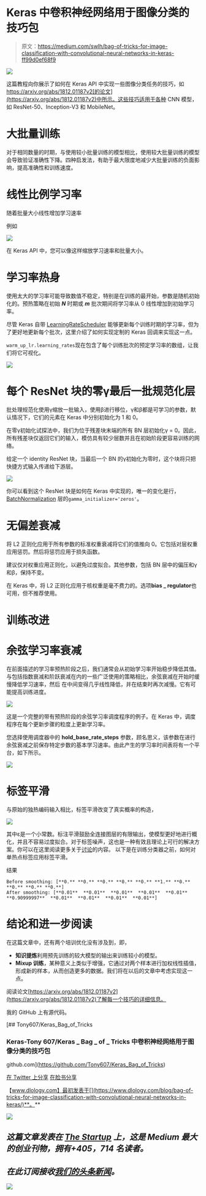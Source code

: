 # Keras 中卷积神经网络用于图像分类的技巧包

> 原文：<https://medium.com/swlh/bag-of-tricks-for-image-classification-with-convolutional-neural-networks-in-keras-ff99d0ef68f9>

![](img/1f3a6ce12a5a9c72111e77c2ca95eb41.png)

这篇教程向你展示了如何在 Keras API 中实现一些图像分类任务的技巧，如 https://arxiv.org/abs/1812.01187v2[的论文](https://arxiv.org/abs/1812.01187v2)中所示。这些技巧适用于各种 CNN 模型，如 ResNet-50、Inception-V3 和 MobileNet。

# 大批量训练

对于相同数量的时期，与使用较小批量训练的模型相比，使用较大批量训练的模型会导致验证准确性下降。四种启发法，有助于最大限度地减少大批量训练的负面影响，提高准确性和训练速度。

# 线性比例学习率

随着批量大小线性增加学习速率

例如

![](img/307ed73eb4e8443016d3bb5bb9df3e17.png)

在 Keras API 中，您可以像这样缩放学习速率和批量大小。

# 学习率热身

使用太大的学习率可能导致数值不稳定，特别是在训练的最开始，参数是随机初始化的。预热策略在初始 ***N*** 时期或 ***m*** 批次期间将学习率从 0 线性增加到初始学习率。

尽管 Keras 自带 [LearningRateScheduler](https://keras.io/callbacks/#learningratescheduler) 能够更新每个训练时期的学习率，但为了更好地更新每个批次，这里介绍了如何实现定制的 Keras 回调来实现这一点。

`warm_up_lr.learning_rates`现在包含了每个训练批次的预定学习率的数组，让我们将它可视化。

![](img/4eb2df02e1fb13379382649895080567.png)

# 每个 ResNet 块的零γ最后一批规范化层

批处理规范化使用γ缩放一批输入，使用β进行移位，γ和β都是可学习的参数，默认情况下，它们的元素在 Keras 中分别初始化为 1 和 0。

在零γ初始化试探法中，我们为位于残差块末端的所有 BN 层初始化γ = 0。因此，所有残差块仅返回它们的输入，模仿具有较少层数并且在初始阶段更容易训练的网络。

给定一个 identity ResNet 块，当最后一个 BN 的γ初始化为零时，这个块将只把快捷方式输入传递给下游层。

![](img/b77487f55afa7786ea574e2e209b2f2a.png)

你可以看到这个 ResNet 块是如何在 Keras 中实现的，唯一的变化是行， [BatchNormalization](https://keras.io/layers/normalization/#batchnormalization) 层的`gamma_initializer='zeros'`。

# 无偏差衰减

将 L2 正则化应用于所有参数的标准权重衰减将它们的值推向 0。它包括对层权重应用惩罚。然后将惩罚应用于损失函数。

建议仅对权重应用正则化，以避免过度拟合。其他参数，包括 BN 层中的偏压和γ和β，保持不变。

在 Keras 中，将 L2 正则化应用于核权重是毫不费力的。选项**bias _ regulator**也可用，但不推荐使用。

# 训练改进

# 余弦学习率衰减

在前面描述的学习率预热阶段之后，我们通常会从初始学习率开始稳步降低其值。与包括指数衰减和阶跃衰减在内的一些广泛使用的策略相比，余弦衰减在开始时缓慢降低学习速率，然后
在中间变得几乎线性降低，并在结束时再次减慢。它有可能提高训练进度。

![](img/15363db34f4ab6f53a038a46ede12bef.png)

这是一个完整的带有预热阶段的余弦学习率调度程序的例子。在 Keras 中，调度程序在每个更新步骤的粒度上更新学习率。

您选择使用调度器中的 **hold_base_rate_steps** 参数，顾名思义，该参数在进行余弦衰减之前保存特定步数的基本学习速率。由此产生的学习率时间表将有一个平台，如下所示。

![](img/0166a5c5db86216417901e93aa10f16a.png)

# 标签平滑

与原始的独热编码输入相比，标签平滑改变了真实概率的构造，

![](img/a6d854f019cee3214ad2f83bcb7bae7d.png)

其中ε是一个小常数。标注平滑鼓励全连接图层的有限输出，使模型更好地进行概化，并且不容易过度拟合。对于标签噪声，这也是一种有效且理论上可行的解决方案。你可以在这里阅读更多关于[讨论](https://qr.ae/TUnRbn)的内容。
以下是在训练分类器之前，如何对单热点标签应用标签平滑。

结果

```
Before smoothing: [**0.** **0.** **0.** **0.** **0.** **1.** **0.** **0.** **0.** **0.**]
After smoothing: [**0.01**  **0.01**  **0.01**  **0.01**  **0.01**  **0.90999997**  **0.01**  **0.01**  **0.01**  **0.01**]
```

# 结论和进一步阅读

在这篇文章中，还有两个培训优化没有涉及到，即，

*   **知识提炼**利用预先训练的较大模型的输出来训练较小的模型。
*   **Mixup 训练**，某种意义上类似于增强，它通过对两个样本进行加权线性插值，形成新的样本，从而创造更多的数据。我们将在以后的文章中考虑实现这一点。

阅读论文[https://arxiv.org/abs/1812.01187v2](https://arxiv.org/abs/1812.01187v2)了解每一个技巧的详细信息。

我的 GitHub 上有源代码。

[](https://github.com/Tony607/Keras_Bag_of_Tricks) [## Tony607/Keras_Bag_of_Tricks

### Keras-Tony 607/Keras _ Bag _ of _ Tricks 中卷积神经网络用于图像分类的技巧包

github.com](https://github.com/Tony607/Keras_Bag_of_Tricks) 

[在 Twitter 上分享](https://twitter.com/intent/tweet?url=https%3A//www.dlology.com/blog/bag-of-tricks-for-image-classification-with-convolutional-neural-networks-in-keras/&text=Bag%20of%20Tricks%20for%20Image%20Classification%20with%20Convolutional%20Neural%20Networks%20in%20Keras) [在脸书分享](https://www.facebook.com/sharer/sharer.php?u=https://www.dlology.com/blog/bag-of-tricks-for-image-classification-with-convolutional-neural-networks-in-keras/)

【www.dlology.com】最初发表于[](https://www.dlology.com/blog/bag-of-tricks-for-image-classification-with-convolutional-neural-networks-in-keras/)**。**

*[![](img/308a8d84fb9b2fab43d66c117fcc4bb4.png)](https://medium.com/swlh)*

## *这篇文章发表在 [The Startup](https://medium.com/swlh) 上，这是 Medium 最大的创业刊物，拥有+405，714 名读者。*

## *在此订阅接收[我们的头条新闻](http://growthsupply.com/the-startup-newsletter/)。*

*[![](img/b0164736ea17a63403e660de5dedf91a.png)](https://medium.com/swlh)*